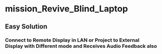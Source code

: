# mission_Revive_Blind_Laptop


## Easy Solution

### Connect to Remote Display in LAN or Project to External Display with Different mode and Receives Audio Feedback also
